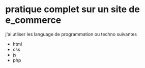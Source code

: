 # pratique complet sur un site de e_commerce

j'ai utliser les language de programmation ou techno suivantes

* html
* css
* js
* php
